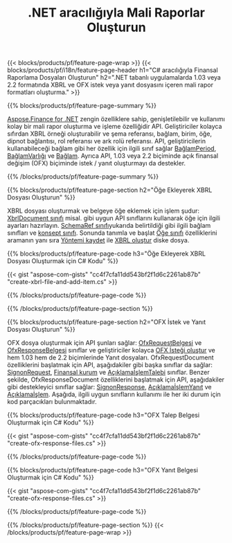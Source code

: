 ﻿---
title: .NET aracılığıyla Mali Raporlar Oluşturun
url: /tr/net/create/
description:  XBRL içinde Mali Raporlar oluşturmak için C# kodu ve .NET kitaplığı aracılığıyla OFX istek veya yanıt dosyaları.
---
{{< blocks/products/pf/feature-page-wrap >}}
{{< blocks/products/pf/i18n/feature-page-header h1="C# aracılığıyla Finansal Raporlama Dosyaları Oluşturun" h2=".NET tabanlı uygulamalarda 1.03 veya 2.2 formatında XBRL ve OFX istek veya yanıt dosyasını içeren mali rapor formatları oluşturma." >}}

{{% blocks/products/pf/feature-page-summary %}}

[Aspose.Finance for .NET](https://products.aspose.com/finance/net/) zengin özelliklere sahip, genişletilebilir ve kullanımı kolay bir mali rapor oluşturma ve işleme özelliğidir API. Geliştiriciler kolayca sıfırdan XBRL örneği oluşturabilir ve şema referansı, bağlam, birim, öğe, dipnot bağlantısı, rol referansı ve 
ark rolü referansı. API, geliştiricilerin kullanabileceği bağlam gibi her özellik için ilgili sınıf sağlar [BağlamPeriod](https://apireference.aspose.com/finance/net/aspose.finance.xbrl/contextperiod), [BağlamVarlığı](https://apireference.aspose.com/finance/net/aspose.finance.xbrl/contextentity) ve [Bağlam](https://apireference.aspose.com/finance/net/aspose.finance.xbrl/context). 
Ayrıca API, 1.03 veya 2.2 biçiminde açık finansal değişim (OFX) biçiminde istek / yanıt oluşturmayı da destekler.

{{% /blocks/products/pf/feature-page-summary %}}

{{% blocks/products/pf/feature-page-section h2="Öğe Ekleyerek XBRL Dosyası Oluşturun" %}}

XBRL dosyası oluşturmak ve belgeye öğe eklemek için işlem şudur: [XbrlDocument sınıfı](https://apireference.aspose.com/finance/net/aspose.finance.xbrl/xbrldocument) misal. gibi uygun API sınıflarını kullanarak öğe için ilgili ayarları hazırlayın. [SchemaRef sınıfı](https://apireference.aspose.com/finance/net/aspose.finance.xbrl/schemaref)yukarıda belirtildiği gibi ilgili bağlam sınıfları ve [konsept sınıfı](https://apireference.aspose.com/finance/net/aspose.finance.xbrl/concept). Sonunda tanımla ve başlat [Öğe sınıfı](https://apireference.aspose.com/finance/net/aspose.finance.xbrl/item) özelliklerini aramanın yanı sıra [Yöntemi kaydet](https://apireference.aspose.com/finance/net/aspose.finance.xbrl.xbrldocument/save/methods/1) ile [XBRL oluştur](https://products.aspose.com/finance/net/create/xbrl/) diske dosya.

{{% blocks/products/pf/feature-page-code h3="Öğe Ekleyerek XBRL Dosyası Oluşturmak için C# Kodu" %}}

{{< gist "aspose-com-gists" "cc4f7cfa11dd543bf2f1d6c2261ab87b" "create-xbrl-file-and-add-item.cs" >}} 

{{% /blocks/products/pf/feature-page-code %}}

{{% /blocks/products/pf/feature-page-section %}}

{{% blocks/products/pf/feature-page-section h2="OFX İstek ve Yanıt Dosyası Oluşturun" %}}


OFX dosya oluşturmak için API şunları sağlar: [OfxRequestBelgesi](https://apireference.aspose.com/finance/net/aspose.finance.ofx/ofxrequestdocument) ve [OfxResponseBelgesi](https://apireference.aspose.com/finance/net/aspose.finance.ofx/ofxresponsedocument) sınıflar ve geliştiriciler kolayca [OFX İsteği oluştur](https://products.aspose.com/finance/net/create/ofx-request/) ve hem 1.03 hem de 2.2 biçimlerinde Yanıt dosyaları. OfxRequestDocument özelliklerini başlatmak için API, aşağıdakiler gibi başka sınıflar da sağlar: [SignonRequest](https://apireference.aspose.com/finance/net/aspose.finance.ofx.signon/signonrequest), [Finansal kurum](https://apireference.aspose.com/finance/net/aspose.finance.ofx.signon/financialinstitution) ve [AçıklamaİşlemTalebi](https://apireference.aspose.com/finance/net/aspose.finance.ofx.bank/statementtransactionrequest) sınıflar. Benzer şekilde, OfxResponseDocument özelliklerini başlatmak için API, aşağıdakiler gibi destekleyici sınıflar sağlar: [SignonResponse](https://apireference.aspose.com/finance/net/aspose.finance.ofx.signon/signonresponse),  [AçıklamaİşlemYanıt](https://apireference.aspose.com/finance/net/aspose.finance.ofx.bank/statementtransactionresponse) ve [Açıklamaİşlem](https://apireference.aspose.com/finance/net/aspose.finance.ofx/statementtransaction). Aşağıda, ilgili uygun sınıfların kullanımı ile her iki durum için kod parçacıkları bulunmaktadır.

{{% blocks/products/pf/feature-page-code h3="OFX Talep Belgesi Oluşturmak için C# Kodu" %}}

{{< gist "aspose-com-gists" "cc4f7cfa11dd543bf2f1d6c2261ab87b" "create-ofx-response-files.cs" >}} 

{{% /blocks/products/pf/feature-page-code %}}

{{% blocks/products/pf/feature-page-code h3="OFX Yanıt Belgesi Oluşturmak için C# Kodu" %}}

{{< gist "aspose-com-gists" "cc4f7cfa11dd543bf2f1d6c2261ab87b" "create-ofx-response-files.cs" >}} 

{{% /blocks/products/pf/feature-page-code %}}

{{% /blocks/products/pf/feature-page-section %}}
{{< /blocks/products/pf/feature-page-wrap >}}